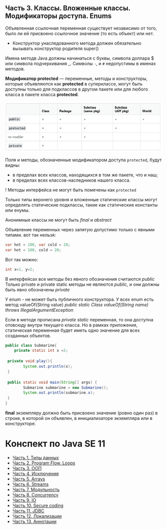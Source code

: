 ## Часть 3. Классы. Вложенные классы. Модификаторы доступа. Enums
Объявленная ссылочная переменная существует независимо от того, было ли ей присвоено ссылочное значение (то есть объект) или нет.

- Конструктор унаследованного метода должен обязательно вызывать конструктор родителя super()

Имена методв Java должны начинаться с буквы, символа доллара $ или символа подчеркивания _. Символы `-`,  и `#` недопустимы в именах методов.

**Модификатор protected** — переменные, методы и конструкторы, которые объявляются как **protected** в суперклассе,
могут быть доступны только для подклассов в другом пакете или для любого класса в пакете класса **protected**.

![Модификаторы доступа](../img/access_modifiers.png)

Поля и методы, обозначенные модификатором доступа `protected`, будут видны:
-   в пределах всех классов, находящихся в том же пакете, что и наш;
-   в пределах всех классов-наследников нашего класса.

! Методы интерфейса не могут быть помечены как `protected`

Только типы верхнего уровня и вложенные статические классы могут определять статические подклассы, такие как статические константы или енумы.

Анонимные классы не могут быть _final_ и _abstract_

Объявление переменных через запятую допустимо только с явными типами.
вот так нельзя:
```java
var hot = 100, var cold = 20;
var hot = 100, cold = 20;
``` 
Вот так можно:
```java
int x=1, y=2;
```

В интерфейсах все методы без явного обозначения считаются *public*
Только private и private static методы не являются *public*, и они должны быть явно обозначены *private*

У enum - не может быть публичного конструктора.
У всех enum есть метод valueOf(String value)
_public static Class valueOf(String name) throws IllegalArgumentException_

Если в методе прописана _private static_ переменная, то она доступна отовсюду внутри текущего класса. Но в рамках приложения, статическая переменная будет иметь одно значение для всех созданных объектов.
```java
public class Submarine{  
    private static int x =2;  
  
 private void play(){  
        System.out.println(x);  
 }  
      
 public static void main(String[] args) {  
        Submarine submarine = new Submarine();  
        System.out.println(submarine.x);  
 }  
}
```

__final__ экземпляру должно быть присвоено значение (ровно один раз) в строке, в которой он объявлен, в инициализаторе экземпляра или в конструкторе.


# Конспект по Java SE 11
- [Часть 1. Типы данных](ch_1_DataTypes.md)
- [Часть 2. Program Flow. Loops](ch_2_Program_flow.md)
- [Часть 3. ООП](ch_3_Oop.md)
- [Часть 4. Исключения](ch_4_Exceptions.md)
- [Часть 5. Arrays](ch_5_Arrays.md)
- [Часть 6. Streams](ch_6_Streams.md)
- [Часть 7. Модульность](ch_7_Modularity.md)
- [Часть 8. Concurrency](ch_8_Concurrency.md)
- [Часть 9. IO](ch_9_IO.md)
- [Часть 10. Secure coding](ch_10_Secure_coding.md)
- [Часть 11. JDBC](ch_11_JDBC.md)
- [Часть 12. Локализации](ch_12_Localization.md)
- [Часть 13. Аннотации](ch_13_Annotations.md)
